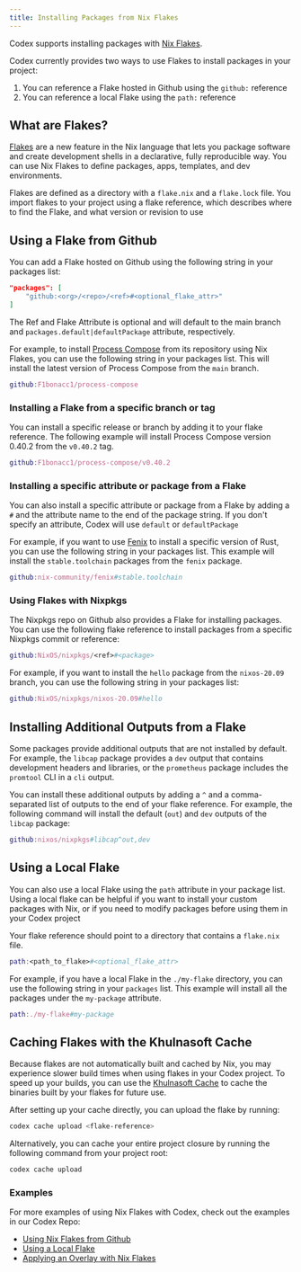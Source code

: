 ```yaml
---
title: Installing Packages from Nix Flakes
---
```


Codex supports installing packages with [Nix Flakes](https://nixos.wiki/wiki/Flakes).

Codex currently provides two ways to use Flakes to install packages in your project:

1. You can reference a Flake hosted in Github using the `github:` reference
2. You can reference a local Flake using the `path:` reference

## What are Flakes?

[Flakes](https://www.khulnasoft/blog/powered-by-flakes/) are a new feature in the Nix language that lets you package software and create development shells in a declarative, fully reproducible way. You can use Nix Flakes to define packages, apps, templates, and dev environments.

Flakes are defined as a directory with a `flake.nix` and a `flake.lock` file. You import flakes to your project using a flake reference, which describes where to find the Flake, and what version or revision to use

## Using a Flake from Github

You can add a Flake hosted on Github using the following string in your packages list:

```json
"packages": [
    "github:<org>/<repo>/<ref>#<optional_flake_attr>"
]
```

The Ref and Flake Attribute is optional and will default to the main branch and `packages.default|defaultPackage` attribute, respectively.

For example, to install [Process Compose](https://github.com/F1bonacc1/process-compose) from its repository using Nix Flakes, you can use the following string in your packages list. This will install the latest version of Process Compose from the `main` branch.

```nix
github:F1bonacc1/process-compose
```

### Installing a Flake from a specific branch or tag

You can install a specific release or branch by adding it to your flake reference. The following example will install Process Compose version 0.40.2 from the `v0.40.2` tag.

```nix
github:F1bonacc1/process-compose/v0.40.2
```

### Installing a specific attribute or package from a Flake

You can also install a specific attribute or package from a Flake by adding a `#` and the attribute name to the end of the package string. If you don't specify an attribute, Codex will use `default` or `defaultPackage`

For example, if you want to use [Fenix](https://github.com/nix-community/fenix) to install a specific version of Rust, you can use the following string in your packages list. This example will install the `stable.toolchain` packages from the `fenix` package.

```nix
github:nix-community/fenix#stable.toolchain
```

### Using Flakes with Nixpkgs

The Nixpkgs repo on Github also provides a Flake for installing packages. You can use the following flake reference to install packages from a specific Nixpkgs commit or reference:

```nix
github:NixOS/nixpkgs/<ref>#<package>
```

For example, if you want to install the `hello` package from the `nixos-20.09` branch, you can use the following string in your packages list:

```nix
github:NixOS/nixpkgs/nixos-20.09#hello
```

## Installing Additional Outputs from a Flake

Some packages provide additional outputs that are not installed by default. For example, the `libcap` package provides a `dev` output that contains development headers and libraries, or the `prometheus` package includes the `promtool` CLI in a `cli` output.

You can install these additional outputs by adding a `^` and a comma-separated list of outputs to the end of your flake reference. For example, the following command will install the default (`out`) and `dev` outputs of the `libcap` package:

```nix
github:nixos/nixpkgs#libcap^out,dev
```

## Using a Local Flake

You can also use a local Flake using the `path` attribute in your package list. Using a local flake can be helpful if you want to install your custom packages with Nix, or if you need to modify packages before using them in your Codex project

Your flake reference should point to a directory that contains a `flake.nix` file.

```nix
path:<path_to_flake>#<optional_flake_attr>
```

For example, if you have a local Flake in the `./my-flake` directory, you can use the following string in your `packages` list. This example will install all the packages under the `my-package` attribute.

```nix
path:./my-flake#my-package
```

## Caching Flakes with the Khulnasoft Cache

Because flakes are not automatically built and cached by Nix, you may experience slower build times when using flakes in your Codex project. To speed up your builds, you can use the [Khulnasoft Cache](../cloud/cache/index.md) to cache the binaries built by your flakes for future use.

After setting up your cache directly, you can upload the flake by running: 

```bash
codex cache upload <flake-reference>
```

Alternatively, you can cache your entire project closure by running the following command from your project root:

```bash
codex cache upload
```

### Examples

For more examples of using Nix Flakes with Codex, check out the examples in our Codex Repo:

- [Using Nix Flakes from Github](https://github.com/khulnasoft/codex/tree/main/examples/flakes/remote)
- [Using a Local Flake](https://github.com/khulnasoft/codex/tree/main/examples/flakes/php)
- [Applying an Overlay with Nix Flakes](https://github.com/khulnasoft/codex/tree/main/examples/flakes/overlay)
